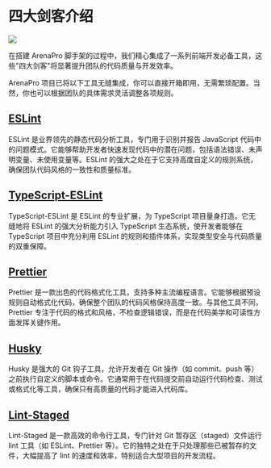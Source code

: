 # 四大剑客介绍

![](/QQ20250710-140925.png)

在搭建 ArenaPro 脚手架的过程中，我们精心集成了一系列前端开发必备工具，这些"四大剑客"将显著提升团队的代码质量与开发效率。

ArenaPro 项目已将以下工具无缝集成，你可以直接开箱即用，无需繁琐配置。当然，你也可以根据团队的具体需求灵活调整各项规则。

## [ESLint](https://eslint.org/)

ESLint 是业界领先的静态代码分析工具，专门用于识别并报告 JavaScript 代码中的问题模式。它能够帮助开发者快速发现代码中的潜在问题，包括语法错误、未声明变量、未使用变量等。ESLint 的强大之处在于它支持高度自定义的规则系统，确保团队代码风格的一致性和质量标准。

## [TypeScript-ESLint](https://typescript-eslint.io/)

TypeScript-ESLint 是 ESLint 的专业扩展，为 TypeScript 项目量身打造。它无缝地将 ESLint 的强大分析能力引入 TypeScript 生态系统，使开发者能够在 TypeScript 项目中充分利用 ESLint 的规则和插件体系，实现类型安全与代码质量的双重保障。

## [Prettier](https://prettier.io/)

Prettier 是一款出色的代码格式化工具，支持多种主流编程语言。它能够根据预设规则自动格式化代码，确保整个团队的代码风格保持高度一致。与其他工具不同，Prettier 专注于代码的格式和风格，不检查逻辑错误，而是在代码美学和可读性方面发挥关键作用。

## [Husky](https://typicode.github.io/husky/)

Husky 是强大的 Git 钩子工具，允许开发者在 Git 操作（如 commit、push 等）之前执行自定义的脚本或命令。它通常用于在代码提交前自动运行代码检查、测试或格式化等工具，确保只有高质量的代码才能进入代码库。

## [Lint-Staged](https://www.npmjs.com/package/lint-staged)

Lint-Staged 是一款高效的命令行工具，专门针对 Git 暂存区（staged）文件运行 lint 工具（如 ESLint、Prettier 等）。它的独特之处在于只处理那些已被暂存的文件，大幅提高了 lint 的速度和效率，特别适合大型项目的开发流程。
